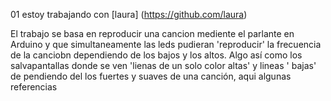 01
estoy trabajando con [laura] (https://github.com/laura)


El trabajo se basa en reproducir una cancion mediente el parlante en Arduino y que simultaneamente las leds pudieran 'reproducir' la frecuencia de la canciobn dependiendo de los bajos y los altos. Algo así como los salvapantallas donde se ven 'lienas de un solo color altas' y lineas ' bajas' de pendiendo del los fuertes y suaves de una canción, aqui algunas referencias 
